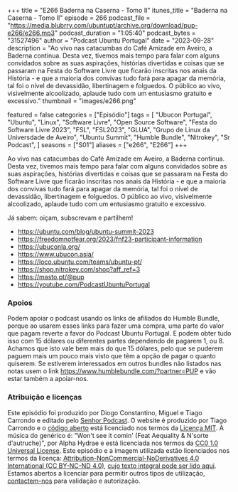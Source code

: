 +++
title = "E266 Baderna na Caserna - Tomo II"
itunes_title = "Baderna na Caserna - Tomo II"
episode = 266
podcast_file = "https://media.blubrry.com/ubuntupt/archive.org/download/pup-e266/e266.mp3"
podcast_duration = "1:05:40"
podcast_bytes = "31527496"
author = "Podcast Ubuntu Portugal"
date = "2023-09-28"
description = "Ao vivo nas catacumbas do Café Amizade em Aveiro, a Baderna continua. Desta vez, tivemos mais tempo para falar com alguns convidados sobre as suas aspirações, histórias divertidas e coisas que se passaram na Festa do Software Livre que ficarão inscritas nos anais da História - e que a maioria dos convivas tudo fará para apagar da memória, tal foi o nível de devassidão, libertinagem e folguedos.  O público ao vivo, visivelmente alcoolizado, aplaude tudo com um entusiasmo gratuito e excessivo."
thumbnail = "images/e266.png"

featured = false
categories = ["Episódio"]
tags = [
  "Ubucon Portugal",
  "Ubuntu",
  "Linux",
  "Software Livre",
  "Open Source Software",
  "Festa do Software Livre 2023",
  "FSL",
  "FSL2023",
  "GLUA",
  "Grupo de Linux da Universdade de Aveiro",
  "Ubuntu Summit",
  "Humble Bundle",
  "Nitrokey",
  "Sr Podcast",
]
seasons = ["S01"]
aliases = ["e266", "E266"]
+++

Ao vivo nas catacumbas do Café Amizade em Aveiro, a Baderna continua. Desta vez, tivemos mais tempo para falar com alguns convidados sobre as suas aspirações, histórias divertidas e coisas que se passaram na Festa do Software Livre que ficarão inscritas nos anais da História - e que a maioria dos convivas tudo fará para apagar da memória, tal foi o nível de devassidão, libertinagem e folguedos.  O público ao vivo, visivelmente alcoolizado, aplaude tudo com um entusiasmo gratuito e excessivo.

Já sabem: oiçam, subscrevam e partilhem!

* https://ubuntu.com/blog/ubuntu-summit-2023
* https://freedomnotfear.org/2023/fnf23-participant-information
* https://ubuconla.org/
* https://www.ubucon.asia/
* https://loco.ubuntu.com/teams/ubuntu-pt/
* https://shop.nitrokey.com/shop?aff_ref=3
* https://masto.pt/@pup
* https://youtube.com/PodcastUbuntuPortugal


### Apoios
Podem apoiar o podcast usando os links de afiliados do Humble Bundle, porque ao usarem esses links para fazer uma compra, uma parte do valor que pagam reverte a favor do Podcast Ubuntu Portugal.
E podem obter tudo isso com 15 dólares ou diferentes partes dependendo de pagarem 1, ou 8.
Achamos que isto vale bem mais do que 15 dólares, pelo que se puderem paguem mais um pouco mais visto que têm a opção de pagar o quanto quiserem.
Se estiverem interessados em outros bundles não listados nas notas usem o link https://www.humblebundle.com/?partner=PUP e vão estar também a apoiar-nos.

### Atribuição e licenças
Este episódio foi produzido por Diogo Constantino, Miguel e Tiago Carrondo e editado pelo [Senhor Podcast](https://senhorpodcast.pt/).
O website é produzido por Tiago Carrondo e o [código aberto](https://gitlab.com/podcastubuntuportugal/website) está licenciado nos termos da [Licença MIT](https://gitlab.com/podcastubuntuportugal/website/main/LICENSE).
A música do genérico é: "Won't see it comin' (Feat Aequality & N'sorte d'autruche)", por Alpha Hydrae e está licenciada nos termos da [CC0 1.0 Universal License](https://creativecommons.org/publicdomain/zero/1.0/).
Este episódio e a imagem utilizada estão licenciados nos termos da licença: [Attribution-NonCommercial-NoDerivatives 4.0 International (CC BY-NC-ND 4.0)](https://creativecommons.org/licenses/by-nc-nd/4.0/), [cujo texto integral pode ser lido aqui](https://creativecommons.org/licenses/by-nc-nd/4.0/legalcode). Estamos abertos a licenciar para permitir outros tipos de utilização, [contactem-nos](https://podcastubuntuportugal.org/contactos) para validação e autorização.

